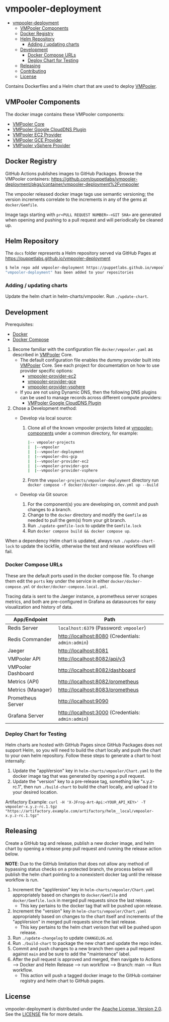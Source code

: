 # vmpooler-deployment

- [vmpooler-deployment](#vmpooler-deployment)
  - [VMPooler Components](#vmpooler-components)
  - [Docker Registry](#docker-registry)
  - [Helm Repository](#helm-repository)
    - [Adding / updating charts](#adding--updating-charts)
  - [Development](#development)
    - [Docker Compose URLs](#docker-compose-urls)
    - [Deploy Chart for Testing](#deploy-chart-for-testing)
  - [Releasing](#releasing)
  - [Contributing](#contributing)
  - [License](#license)

Contains Dockerfiles and a Helm chart that are used to deploy [VMPooler](https://github.com/puppetlabs/vmpooler).

## VMPooler Components

The docker image contains these VMPooler components:

- [VMPooler Core](https://github.com/puppetlabs/vmpooler)
- [VMPooler Google CloudDNS Plugin](https://github.com/puppetlabs/vmpooler-dns-google-clouddns)
- [VMPooler EC2 Provider](https://github.com/puppetlabs/vmpooler-provider-ec2)
- [VMPooler GCE Provider](https://github.com/puppetlabs/vmpooler-provider-gce)
- [VMPooler vSphere Provider](https://github.com/puppetlabs/vmpooler-provider-vsphere)

## Docker Registry

GitHub Actions publishes images to GitHub Packages. Browse the VMPooler containers: https://github.com/puppetlabs/vmpooler-deployment/pkgs/container/vmpooler-deployment%2Fvmpooler

The vmpooler released docker image tags use semantic versioning; the version increments correlate to the increments in any of the gems at `docker/Gemfile`.

Image tags starting with `pr<PULL REQUEST NUMBER>-<GIT SHA>` are generated when opening and pushing to a pull request and will periodically be cleaned up.

## Helm Repository

The `docs` folder represents a Helm repository served via GitHub Pages at https://puppetlabs.github.io/vmpooler-deployment

```bash
$ helm repo add vmpooler-deployment https://puppetlabs.github.io/vmpooler-deployment
"vmpooler-deployment" has been added to your repositories
```

### Adding / updating charts

Update the helm chart in helm-charts/vmpooler. Run `./update-chart`.

## Development

Prerequisites:

- [Docker](https://docs.docker.com/engine/install)
- [Docker Compose](https://docs.docker.com/compose/install)

1. Become familiar with the configuration file `docker/vmpooler.yaml` as described in [VMPooler](https://github.com/puppetlabs/vmpooler) Core.
   - The default configuration file enables the dummy provider built into [VMPooler](https://github.com/puppetlabs/vmpooler) Core. See each project for documentation on how to use provider specific options:
      - [vmpooler-provider-ec2](https://github.com/puppetlabs/vmpooler-provider-ec2)
      - [vmpooler-provider-gce](https://github.com/puppetlabs/vmpooler-provider-gce)
      - [vmpooler-provider-vsphere](https://github.com/puppetlabs/vmpooler-provider-vsphere)
   - If you are not using Dynamic DNS, then the following DNS plugins can be used to manage records across different compute providers:
     - [VMPooler Google CloudDNS Plugin](https://github.com/puppetlabs/vmpooler-dns-google-clouddns)
2. Chose a Development method:
   - Develop via local source:
      1. Clone all of the known vmpooler projects listed at [vmpooler-components](#vmpooler-components) under a common directory, for example:

           ```bash
           |-- vmpooler-projects
           |  |--vmpooler
           |  |--vmpooler-deployment
           |  |--vmpooler-dns-gcp
           |  |--vmpooler-provider-ec2
           |  |--vmpooler-provider-gce
           |  |--vmpooler-provider-vsphere
           ```

      2. From the `vmpooler-projects/vmpooler-deployment` directory run `docker compose -f docker/docker-compose.dev.yml up --build`

   - Develop via Git source:
      1. For the component(s) you are developing on, commit and push changes to a branch.
      2. Change to the `docker` directory and modify the `Gemfile` as needed to pull the gem(s) from your git branch.
      3. Run `./update-gemfile-lock` to update the `Gemfile.lock`
      4. Run `docker compose build && docker compose up`.

When a dependency Helm chart is updated, always run `./update-chart-lock` to update the lockfile, otherwise the test and release workflows will fail.

### Docker Compose URLs

These are the default ports used in the docker compose file. To change them edit the `ports` key under the service in either `docker/docker-compose.yml` or `docker/docker-compose.local.yml`.

Tracing data is sent to the Jaeger instance, a prometheus server scrapes metrics, and both are pre-configured in Grafana as datasources for easy visualization and history of data.

| App/Endpoint       | Path                                                         |
|--------------------|--------------------------------------------------------------|
| Redis Server       | `localhost:6379` (Password: `vmpooler`)                      |
| Redis Commander    | <http://localhost:8080> (Credentials: `admin:admin`)         |
| Jaeger             | <http://localhost:8081>                                      |
| VMPooler API       | <http://localhost:8082/api/v3>                               |
| VMPooler Dashboard | <http://localhost:8082/dashboard>                            |
| Metrics (API)      | <http://localhost:8082/prometheus>                           |
| Metrics (Manager)  | <http://localhost:8083/prometheus>                           |
| Prometheus Server  | <http://localhost:9090>                                      |
| Grafana Server     | <http://localhost:3000> (Credentials: `admin:admin`)         |

### Deploy Chart for Testing

Helm charts are hosted with GitHub Pages since GitHub Packages does not support Helm, so you will need to build the chart locally and push the chart to your own helm repository. Follow these steps to generate a chart to host internally:

1. Update the "appVersion" key in `helm-charts/vmpooler/Chart.yaml` to the docker image tag that was generated by opening a pull request.
2. Update the "version" key to a pre-release tag, something like "x.y.z-rc.1", then run `./build-chart` to build the chart locally, and upload it to your desired location.

Artifactory Example:
`curl -H 'X-JFrog-Art-Api:<YOUR_API_KEY>' -T vmpooler-x.y.z-rc.1.tgz "https://artifactory.example.com/artifactory/helm__local/vmpooler-x.y.z-rc.1.tgz"`

## Releasing

Create a GitHub tag and release, publish a new docker image, and helm chart by opening a release prep pull request and running the release action below.

**NOTE**: Due to the GitHub limitation that does not allow any method of bypassing status checks on a protected branch, the process below will publish the helm chart pointing to a nonexistent docker tag until the release workflow is run.

1. Increment the "appVersion" key in `helm-charts/vmpooler/Chart.yaml` appropriately based on changes to `docker/Gemfile` and `docker/Gemfile.lock` in merged pull requests since the last release.
   - This key pertains to the docker tag that will be pushed upon release.
2. Increment the "version" key in `helm-charts/vmpooler/Chart.yaml` appropriately based on changes to the chart itself and increments of the "appVersion" in merged pull requests since the last release.
   - This key pertains to the helm chart verison that will be pushed upon release.
3. Run `./update-changelog` to update `CHANGELOG.md`.
4. Run `./build-chart` to package the new chart and update the repo index.
5. Commit and push changes to a new branch then open a pull request against `main` and be sure to add the "maintenance" label.
6. After the pull request is approved and merged, then navigate to Actions --> Docker and Helm Release --> run workflow --> Branch: main --> Run workflow.
   - This action will push a tagged docker image to the GitHub container registry and helm chart to GitHub pages.

## License

vmpooler-deployment is distributed under the [Apache License, Version 2.0](http://www.apache.org/licenses/LICENSE-2.0.html). See the [LICENSE](LICENSE) file for more details.
